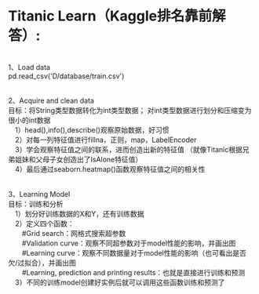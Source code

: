 ﻿# Titanic Learn（Kaggle排名靠前解答）:
</br>1、Load data
</br>pd.read_csv('D/database/train.csv')

</br>2、Acquire and clean data
</br>目标：将String类型数据转化为int类型数据；
对int类型数据进行划分和压缩变为很小的int数据
</br>&emsp;1）head(),info(),describe()观察原始数据，好习惯
</br>&emsp;2）对每一列特征值进行fillna，正则，map，LabelEncoder
</br>&emsp;3）学会观察特征值之间的联系，进而创造出新的特征值
（就像Titanic根据兄弟姐妹和父母子女创造出了IsAlone特征值）
</br>&emsp;4）最后通过seaborn.heatmap()函数观察特征值之间的相关性

</br>3、Learning Model
</br>目标：训练和分析
</br>&emsp;1）划分好训练数据的X和Y，还有训练数据
</br>&emsp;2）定义四个函数：
</br>&emsp;&emsp;#Grid search：网格式搜索超参数
</br>&emsp;&emsp;#Validation curve：观察不同超参数对于model性能的影响，并画出图
</br>&emsp;&emsp;#Learning curve：观察不同数据量对于model性能的影响（也可看出是否欠/过拟合），并画出图
</br>&emsp;&emsp;#Learning, prediction and printing results：也就是直接进行训练和预测
</br>&emsp;3）不同的训练model创建好实例后就可以调用这些函数训练和预测了




